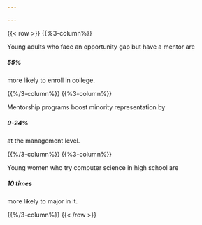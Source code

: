 ```yaml
---

---
```


{{< row >}}
  {{%3-column%}}

  Young adults who face an opportunity gap but have a mentor are 
  ##### 55%
  more likely to enroll in college.
  
  {{%/3-column%}}
  {{%3-column%}}
  
  Mentorship programs boost minority representation by
  ##### 9-24%
  at the management level.

  {{%/3-column%}}
  {{%3-column%}}
  
  Young women who try computer science in high school are
  ##### 10 times
  more likely to major in it. 

  {{%/3-column%}}
{{< /row >}}
